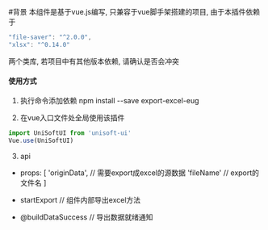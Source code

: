 #背景
本组件是基于vue.js编写, 只兼容于vue脚手架搭建的项目, 由于本插件依赖于
```js
"file-saver": "^2.0.0",
"xlsx": "^0.14.0"
```
两个类库, 若项目中有其他版本依赖, 请确认是否会冲突

#### 使用方式
1. 执行命令添加依赖
npm install --save export-excel-eug

2. 在vue入口文件处全局使用该插件
```js
import UniSoftUI from 'unisoft-ui'
Vue.use(UniSoftUI)
```

3. api
* props: [
    'originData', // 需要export成excel的源数据
    'fileName' // export的文件名
  ]

* startExport  // 组件内部导出excel方法
* @buildDataSuccess // 导出数据就绪通知
